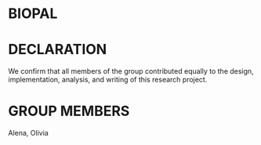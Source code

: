 # BIOPAL
# DECLARATION
We confirm that all members of the group contributed equally to the design, implementation, analysis, and writing of this research project.
# GROUP MEMBERS
Alena, Olivia
